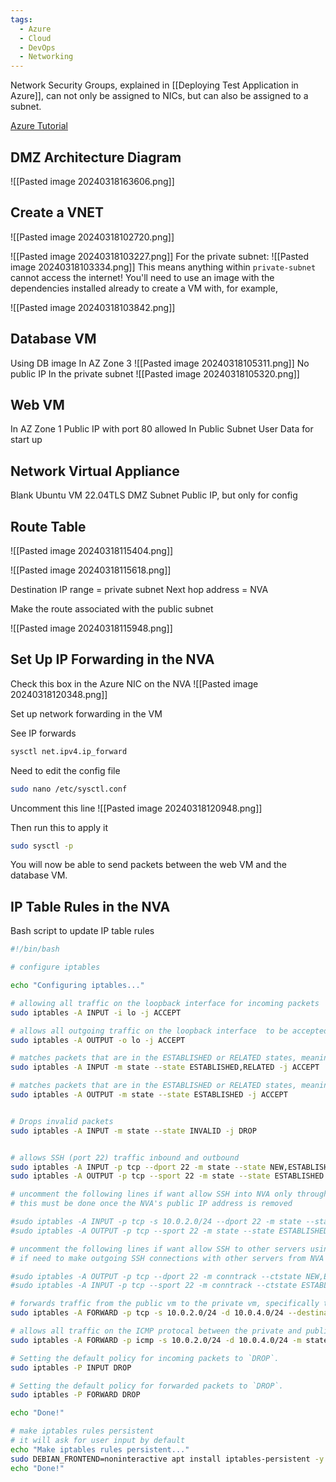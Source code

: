 ```yaml
---
tags:
  - Azure
  - Cloud
  - DevOps
  - Networking
---
```

Network Security Groups, explained in [[Deploying Test Application in Azure]], can not only be assigned to NICs, but can also be assigned to a subnet.

[Azure Tutorial](https://learn.microsoft.com/en-us/azure/virtual-network/tutorial-create-route-table-portal)
## DMZ Architecture Diagram 

![[Pasted image 20240318163606.png]]

## Create a VNET

![[Pasted image 20240318102720.png]]

![[Pasted image 20240318103227.png]]
For the private subnet:
![[Pasted image 20240318103334.png]]
This means anything within ``private-subnet`` cannot access the internet! You'll need to use an image with the dependencies installed already to create a VM with, for example,

![[Pasted image 20240318103842.png]]


## Database VM

Using DB image
In AZ Zone 3 
![[Pasted image 20240318105311.png]]
No public IP
In the private subnet
![[Pasted image 20240318105320.png]]

## Web VM

In AZ Zone 1
Public IP with port 80 allowed
In Public Subnet
User Data for start up

## Network Virtual Appliance

Blank Ubuntu VM 22.04TLS
DMZ Subnet
Public IP, but only for config

## Route Table

![[Pasted image 20240318115404.png]]

![[Pasted image 20240318115618.png]]

Destination IP range = private subnet
Next hop address = NVA

Make the route associated with the public subnet

![[Pasted image 20240318115948.png]]

## Set Up IP Forwarding in the NVA

Check this box in the Azure NIC on the NVA
![[Pasted image 20240318120348.png]]

Set up network forwarding in the VM

See IP forwards

```bash
sysctl net.ipv4.ip_forward
```

Need to edit the config file 
```bash
sudo nano /etc/sysctl.conf
```

Uncomment this line
![[Pasted image 20240318120948.png]]

Then run this to apply it
```bash
sudo sysctl -p
```

You will now be able to send packets between the web VM and the database VM.

## IP Table Rules in the NVA

Bash script to update IP table rules

```bash
#!/bin/bash

# configure iptables

echo "Configuring iptables..."

# allowing all traffic on the loopback interface for incoming packets
sudo iptables -A INPUT -i lo -j ACCEPT

# allows all outgoing traffic on the loopback interface  to be accepted
sudo iptables -A OUTPUT -o lo -j ACCEPT

# matches packets that are in the ESTABLISHED or RELATED states, meaning they are part of existing connections for incomming packets
sudo iptables -A INPUT -m state --state ESTABLISHED,RELATED -j ACCEPT

# matches packets that are in the ESTABLISHED or RELATED states, meaning they are part of existing connections for Out going packets
sudo iptables -A OUTPUT -m state --state ESTABLISHED -j ACCEPT


# Drops invalid packets
sudo iptables -A INPUT -m state --state INVALID -j DROP


# allows SSH (port 22) traffic inbound and outbound
sudo iptables -A INPUT -p tcp --dport 22 -m state --state NEW,ESTABLISHED -j ACCEPT
sudo iptables -A OUTPUT -p tcp --sport 22 -m state --state ESTABLISHED -j ACCEPT

# uncomment the following lines if want allow SSH into NVA only through the public subnet (app VM as a jumpbox)
# this must be done once the NVA's public IP address is removed

#sudo iptables -A INPUT -p tcp -s 10.0.2.0/24 --dport 22 -m state --state NEW,ESTABLISHED -j ACCEPT
#sudo iptables -A OUTPUT -p tcp --sport 22 -m state --state ESTABLISHED -j ACCEPT

# uncomment the following lines if want allow SSH to other servers using the NVA as a jumpbox
# if need to make outgoing SSH connections with other servers from NVA

#sudo iptables -A OUTPUT -p tcp --dport 22 -m conntrack --ctstate NEW,ESTABLISHED -j ACCEPT
#sudo iptables -A INPUT -p tcp --sport 22 -m conntrack --ctstate ESTABLISHED -j ACCEPT

# forwards traffic from the public vm to the private vm, specifically the mongodb port, TCP protocal
sudo iptables -A FORWARD -p tcp -s 10.0.2.0/24 -d 10.0.4.0/24 --destination-port 27017 -m tcp -j ACCEPT

# allows all traffic on the ICMP protocal between the private and public subnets
sudo iptables -A FORWARD -p icmp -s 10.0.2.0/24 -d 10.0.4.0/24 -m state --state NEW,ESTABLISHED -j ACCEPT

# Setting the default policy for incoming packets to `DROP`. 
sudo iptables -P INPUT DROP

# Setting the default policy for forwarded packets to `DROP`.
sudo iptables -P FORWARD DROP

echo "Done!"

# make iptables rules persistent
# it will ask for user input by default
echo "Make iptables rules persistent..."
sudo DEBIAN_FRONTEND=noninteractive apt install iptables-persistent -y
echo "Done!"

```